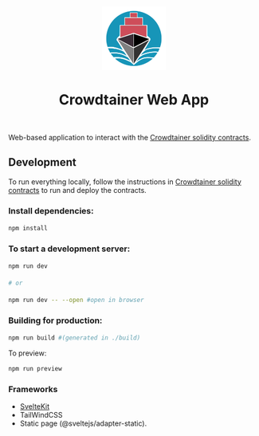 <div style="text-align:center"><img src="static/CrowdtainerLogo.svg" alt="Crowdtainer" height="128px"/>

<h1> Crowdtainer Web App </h1> </div>
<br/>

Web-based application to interact with the [Crowdtainer solidity contracts](https://github.com/crowdtainer/dapp-contracts).

## Development

To run everything locally, follow the instructions in [Crowdtainer solidity contracts](https://github.com/crowdtainer/dapp-contracts) to run and deploy the contracts.

### Install dependencies:

```bash
npm install
```

### To start a development server:

```bash
npm run dev

# or

npm run dev -- --open #open in browser
```

### Building for production:

```bash
npm run build #(generated in ./build)
```

To preview: 

```bash
npm run preview
```

### Frameworks

- [SvelteKit](https://kit.svelte.dev) 
- TailWindCSS
- Static page (@sveltejs/adapter-static).